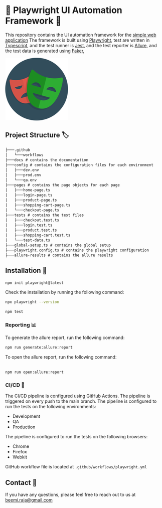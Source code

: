 #  🎉 Playwright UI Automation Framework  🎉

This repository contains the UI automation framework for the [simple web application](https://ecommerce-playground.lambdatest.io/index.php?route=common/home)
The framework is built using [Playwright](https://playwright.dev/),
test are written in [Typescript](https://www.typescriptlang.org/),
and the test runner is [Jest](https://jestjs.io/),
and the test reporter is [Allure](https://docs.qameta.io/allure/),
and the test data is generated using [Faker](https://www.npmjs.com/package/faker),

![alt text](docs/playwright-logo.png)

## Project Structure 🏷️

```angular2html
├───.github
│   └───workflows
├───docs # contains the documentation
├───config # contains the configuration files for each environment
│   ├───dev.env
│   ├───prod.env
│   └───qa.env
├───pages # contains the page objects for each page
|   ├───home-page.ts
|   ├───login-page.ts
|   ├───product-page.ts
|   ├───shopping-cart-page.ts
|   └───checkout-page.ts
├───tests # contains the test files
|   ├───checkout.test.ts
|   ├───login.test.ts
|   ├───product.test.ts
|   ├───shopping-cart.test.ts
|   └───test-data.ts
├───global-setup.ts # contains the global setup
├───playwright.config.ts # contains the playwright configuration
├───allure-results # contains the allure results
```

## Installation 🔨

```bash
npm init playwright@latest
```

Check the installation by running the following command:

```bash
npx playwright --version
```

```bash
npm test
```

### Reporting 📊

To generate the allure report, run the following command:

```bash
npm run generate:allure:report
```

To open the allure report, run the following command:

```bash

npm run open:allure:report
```

### CI/CD 🚀

The CI/CD pipeline is configured using GitHub Actions. The pipeline is triggered on every push to the main branch.
The pipeline is configured to run the tests on the following environments:

- Development
- QA
- Production

The pipeline is configured to run the tests on the following browsers:

- Chrome
- Firefox
- Webkit

GitHub workflow file is located at `.github/workflows/playwright.yml`

## Contact 📧

If you have any questions, please feel free to reach out to us at [beemi.raja@gmail.com](mailto:beemi.raja@gmail.com)
